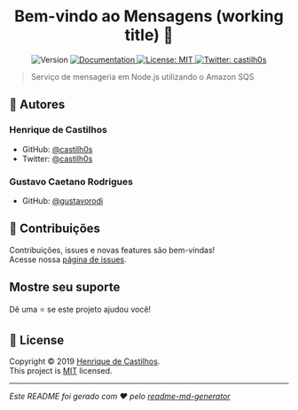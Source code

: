 <h1 align="center">Bem-vindo ao Mensagens (working title) 👋</h1>
<p align="center">
  <img alt="Version" src="https://img.shields.io/badge/version-0.0.1-blue.svg?cacheSeconds=2592000" />
  <a href="https://github.com/castilh0s/messages/wiki" target="_blank">
    <img alt="Documentation" src="https://img.shields.io/badge/documentation-yes-brightgreen.svg" />
  </a>
  <a href="wip" target="_blank">
    <img alt="License: MIT" src="https://img.shields.io/badge/License-MIT-yellow.svg" />
  </a>
  <a href="https://twitter.com/castilh0s" target="_blank">
    <img alt="Twitter: castilh0s" src="https://img.shields.io/twitter/follow/castilh0s.svg?style=badge" />
  </a>
</p>

> Serviço de mensageria em Node.js utilizando o Amazon SQS

## 👤 Autores

### Henrique de Castilhos

- GitHub: [@castilh0s](https://github.com/castilh0s)
- Twitter: [@castilh0s](https://twitter.com/castilh0s)

### Gustavo Caetano Rodrigues

- GitHub: [@gustavorodi](https://github.com/gustavorodi)

## 🤝 Contribuições

Contribuições, issues e novas features são bem-vindas!<br />Acesse nossa [página de issues](https://github.com/castilh0s/messages/issues).

## Mostre seu suporte

Dê uma ⭐️ se este projeto ajudou você!

## 📝 License

Copyright © 2019 [Henrique de Castilhos](https://github.com/castilh0s).<br />
This project is [MIT](wip) licensed.

---

_Este README foi gerado com ❤️ pelo [readme-md-generator](https://github.com/kefranabg/readme-md-generator)_

